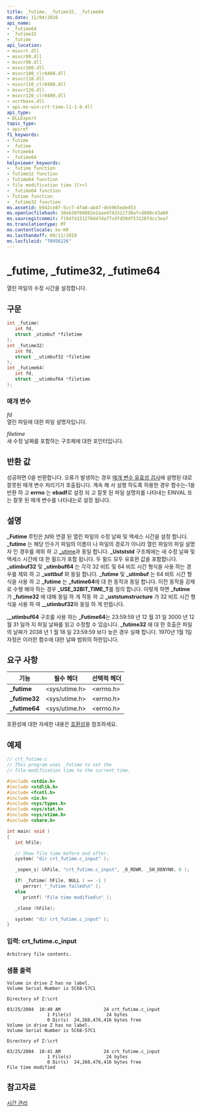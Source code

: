 ```yaml
---
title: _futime, _futime32, _futime64
ms.date: 11/04/2016
api_name:
- _futime64
- _futime32
- _futime
api_location:
- msvcrt.dll
- msvcr80.dll
- msvcr90.dll
- msvcr100.dll
- msvcr100_clr0400.dll
- msvcr110.dll
- msvcr110_clr0400.dll
- msvcr120.dll
- msvcr120_clr0400.dll
- ucrtbase.dll
- api-ms-win-crt-time-l1-1-0.dll
api_type:
- DLLExport
topic_type:
- apiref
f1_keywords:
- futime
- _futime
- futime64
- _futime64
helpviewer_keywords:
- _futime function
- futime32 function
- futime64 function
- file modification time [C++]
- _futime64 function
- futime function
- _futime32 function
ms.assetid: b942ce8f-5cc7-4fa8-ab47-de5965eded53
ms.openlocfilehash: 3de638f08882e2aae4743311730afcd888c43a60
ms.sourcegitcommit: f19474151276d47da77cdfd20df53128fdcc3ea7
ms.translationtype: MT
ms.contentlocale: ko-KR
ms.lasthandoff: 09/12/2019
ms.locfileid: "70956226"
---
```

# <a name="_futime-_futime32-_futime64"></a>_futime, _futime32, _futime64

열린 파일의 수정 시간을 설정합니다.

## <a name="syntax"></a>구문

```C
int _futime(
   int fd,
   struct _utimbuf *filetime
);
int _futime32(
   int fd,
   struct __utimbuf32 *filetime
);
int _futime64(
   int fd,
   struct __utimbuf64 *filetime
);
```

### <a name="parameters"></a>매개 변수

*fd*<br/>
열린 파일에 대한 파일 설명자입니다.

*filetime*<br/>
새 수정 날짜를 포함하는 구조체에 대한 포인터입니다.

## <a name="return-value"></a>반환 값

성공하면 0을 반환합니다. 오류가 발생하는 경우 [매개 변수 유효성 검사](../../c-runtime-library/parameter-validation.md)에 설명된 대로 잘못된 매개 변수 처리기가 호출됩니다. 계속 해 서 실행 하도록 허용한 경우 함수는-1을 반환 하 고 **errno** 는 **ebadf**로 설정 되 고 잘못 된 파일 설명자를 나타내는 EINVAL 또는 잘못 된 매개 변수를 나타내는로 설정 됩니다.

## <a name="remarks"></a>설명

**_Futime** 루틴은 *fd*와 연결 된 열린 파일의 수정 날짜 및 액세스 시간을 설정 합니다. **_futime** 는 해당 인수가 파일의 이름이 나 파일의 경로가 아니라 열린 파일의 파일 설명자 인 경우를 제외 하 고 [_utime](utime-utime32-utime64-wutime-wutime32-wutime64.md)과 동일 합니다. **_Ustststd** 구조체에는 새 수정 날짜 및 액세스 시간에 대 한 필드가 포함 됩니다. 두 필드 모두 유효한 값을 포함합니다. **_utimbuf32** 및 **_utimbuf64** 는 각각 32 비트 및 64 비트 시간 형식을 사용 하는 경우를 제외 하 고 **_usttbuf** 와 동일 합니다. **_futime** 및 **_utimbuf** 는 64 비트 시간 형식을 사용 하 고 **_futime** 는 **_futime64**에 대 한 동작과 동일 합니다. 이전 동작을 강제로 수행 해야 하는 경우 **_USE_32BIT_TIME_T**를 정의 합니다. 이렇게 하면 **_futime** 가 **_futime32** 에 대해 동일 하 게 작동 하 고 **_uststumstructure** 가 32 비트 시간 형식을 사용 하 여 **__utimbuf32**와 동일 하 게 만듭니다.

**__utimbuf64** 구조를 사용 하는 **_Futime64**는 23:59:59 년 12 월 31 일 3000 년 12 월 31 일까 지 파일 날짜를 읽고 수정할 수 있습니다. **_futime32** 에 대 한 호출은 파일의 날짜가 2038 년 1 월 18 일 23:59:59 보다 늦은 경우 실패 합니다. 1970년 1월 1일 자정은 이러한 함수에 대한 날짜 범위의 하한입니다.

## <a name="requirements"></a>요구 사항

|기능|필수 헤더|선택적 헤더|
|--------------|---------------------|---------------------|
|**_futime**|\<sys/utime.h>|\<errno.h>|
|**_futime32**|\<sys/utime.h>|\<errno.h>|
|**_futime64**|\<sys/utime.h>|\<errno.h>|

호환성에 대한 자세한 내용은 [호환성](../../c-runtime-library/compatibility.md)을 참조하세요.

## <a name="example"></a>예제

```C
// crt_futime.c
// This program uses _futime to set the
// file-modification time to the current time.

#include <stdio.h>
#include <stdlib.h>
#include <fcntl.h>
#include <io.h>
#include <sys/types.h>
#include <sys/stat.h>
#include <sys/utime.h>
#include <share.h>

int main( void )
{
   int hFile;

   // Show file time before and after.
   system( "dir crt_futime.c_input" );

   _sopen_s( &hFile, "crt_futime.c_input", _O_RDWR, _SH_DENYNO, 0 );

   if( _futime( hFile, NULL ) == -1 )
      perror( "_futime failed\n" );
   else
      printf( "File time modified\n" );

   _close (hFile);

   system( "dir crt_futime.c_input" );
}
```

### <a name="input-crt_futimec_input"></a>입력: crt_futime.c_input

```Input
Arbitrary file contents.
```

### <a name="sample-output"></a>샘플 출력

```Output
Volume in drive Z has no label.
Volume Serial Number is 5C68-57C1

Directory of Z:\crt

03/25/2004  10:40 AM                24 crt_futime.c_input
               1 File(s)             24 bytes
               0 Dir(s)  24,268,476,416 bytes free
Volume in drive Z has no label.
Volume Serial Number is 5C68-57C1

Directory of Z:\crt

03/25/2004  10:41 AM                24 crt_futime.c_input
               1 File(s)             24 bytes
               0 Dir(s)  24,268,476,416 bytes free
File time modified
```

## <a name="see-also"></a>참고자료

[시간 관리](../../c-runtime-library/time-management.md)<br/>
